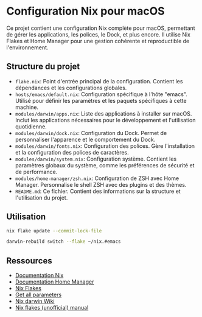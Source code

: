 # Configuration Nix pour macOS

Ce projet contient une configuration Nix complète pour macOS, permettant de gérer les applications, les polices, le Dock, et plus encore. Il utilise Nix Flakes et Home Manager pour une gestion cohérente et reproductible de l'environnement.

## Structure du projet

- `flake.nix`: Point d'entrée principal de la configuration. Contient les dépendances et les configurations globales.
- `hosts/emacs/default.nix`: Configuration spécifique à l'hôte "emacs". Utilisé pour définir les paramètres et les paquets spécifiques à cette machine.
- `modules/darwin/apps.nix`: Liste des applications à installer sur macOS. Inclut les applications nécessaires pour le développement et l'utilisation quotidienne.
- `modules/darwin/dock.nix`: Configuration du Dock. Permet de personnaliser l'apparence et le comportement du Dock.
- `modules/darwin/fonts.nix`: Configuration des polices. Gère l'installation et la configuration des polices de caractères.
- `modules/darwin/system.nix`: Configuration système. Contient les paramètres globaux du système, comme les préférences de sécurité et de performance.
- `modules/home-manager/zsh.nix`: Configuration de ZSH avec Home Manager. Personnalise le shell ZSH avec des plugins et des thèmes.
- `README.md`: Ce fichier. Contient des informations sur la structure et l'utilisation du projet.

## Utilisation

```sh
nix flake update --commit-lock-file

darwin-rebuild switch --flake ~/nix.#emacs
```

## Ressources

- [Documentation Nix](https://nixos.org/manual/nix/stable/)
- [Documentation Home Manager](https://nix-community.github.io/home-manager/)
- [Nix Flakes](https://nixos.wiki/wiki/Flakes)
- [Get all parameters](file:///nix/store/c831ggd6ncv1ks2mf32ngan4sq5p1kyb-darwin-manual-html/share/doc/darwin/index.html)
- [Nix darwin Wiki](https://daiderd.com/nix-darwin/manual/index.html)
- [Nix flakes (unofficial) manual](https://nixos-and-flakes.thiscute.world/)